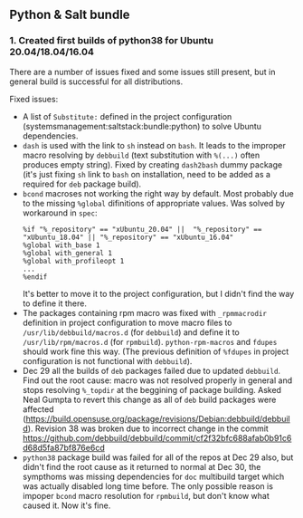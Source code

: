 ## Python & Salt bundle

### 1. Created first builds of python38 for Ubuntu 20.04/18.04/16.04
There are a number of issues fixed and some issues still present, but in general build is successful for all distributions.

Fixed issues:
- A list of `Substitute:` defined in the project configuration (systemsmanagement:saltstack:bundle:python) to solve Ubuntu dependencies.
- `dash` is used with the link to `sh` instead on `bash`. It leads to the improper macro resolving by `debbuild` (text substitution with `%(...)` often produces empty string). Fixed by creating `dash2bash` dummy package (it's just fixing `sh` link to `bash` on installation, need to be added as a required for `deb` package build).
- `bcond` macroses not working the right way by default. Most probably due to the missing `%global` difinitions of appropriate values.
  Was solved by workaround in `spec`:
  ```
  %if "%_repository" == "xUbuntu_20.04" ||  "%_repository" == "xUbuntu_18.04" || "%_repository" == "xUbuntu_16.04"
  %global with_base 1
  %global with_general 1
  %global with_profileopt 1
  ...
  %endif
  ```
  It's better to move it to the project configuration, but I didn't find the way to define it there.
- The packages containing rpm macro was fixed with `_rpmmacrodir` definition in project configuration to move macro files to `/usr/lib/debbuild/macros.d` (for `debbuild`) and define it to `/usr/lib/rpm/macros.d` (for `rpmbuild`). `python-rpm-macros` and `fdupes` should work fine this way. (The previous definition of `%fdupes` in project configuration is not functional with `debbuild`).
- Dec 29 all the builds of `deb` packages failed due to updated `debbuild`. Find out the root cause: macro was not resolved properly in general and stops resolving `%_topdir` at the beggining of package building. Asked Neal Gumpta to revert this change as all of `deb` build packages were affected (https://build.opensuse.org/package/revisions/Debian:debbuild/debbuild). Revision 38 was broken due to incorrect change in the commit https://github.com/debbuild/debbuild/commit/cf2f32bfc688afab0b91c6d68d5fa87bf876e6cd
- `python38` package build was failed for all of the repos at Dec 29 also, but didn't find the root cause as it returned to normal at Dec 30, the sympthoms was missing dependencies for `doc` multibuild target which was actually disabled long time before. The only possible reason is impoper `bcond` macro resolution for `rpmbuild`, but don't know what caused it. Now it's fine.

